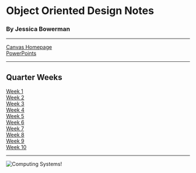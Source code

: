 # Object Oriented Design Notes
### By Jessica Bowerman
---

[Canvas Homepage](https://seattleu.instructure.com/courses/1605219) <br>
[PowerPoints](https://seattleu.instructure.com/courses/1605219/files/folder/PPT?)


---

## Quarter Weeks
[Week 1](w1.md) <br>
[Week 2](w2.md) <br>
[Week 3](w3.md) <br>
[Week 4](w4.md) <br>
[Week 5](w5.md) <br>
[Week 6](w6.md) <br>
[Week 7](w7.md) <br>
[Week 8](w8.md) <br>
[Week 9](w9.md) <br>
[Week 10](w10.md) <br>

---

![Computing Systems!](https://koenig-media.raywenderlich.com/uploads/2017/05/ObjectOrientedProgramming-feature.png)

